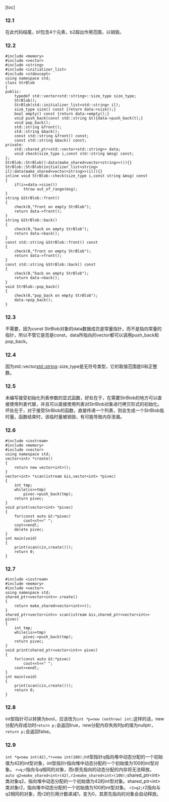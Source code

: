 [toc]
### 12.1
在此代码结尾，b1包含4个元素，b2超出作用范围，以销毁。
### 12.2
```
#include <memory>
#include <vector>
#include <string>
#include <initializer_list>
#include <stdexcept>
using namespace std;
class StrBlob
{
public:
	typedef std::vector<std::string>::size_type size_type;
	StrBlob();
	StrBlob(std::initializer_list<std::string> il);
	size_type size() const {return data->size();}
	bool empty() const {return data->empty();}
	void push_back(const std::string &t){data->push_back(t);}
	void pop_back();
	std::string &front();
	std::string &back();
	const std::string &front() const;
	const std::string &back() const;
private:
	std::shared_ptr<std::vector<std::string>> data;
	void check(size_type i,const std::string &msg) const;
};
StrBlob::StrBlob():data(make_shared<vector<string>>()){}
StrBlob::StrBlob(initializer_list<string> il):data(make_shared<vector<string>>(il)){}
inline void StrBlob::check(size_type i,const string &msg) const
{
	if(i>=data->size())
		throw out_of_range(msg);
}
string &StrBlob::front()
{
	check(0,"front on empty StrBlob");
	return data->front();
}
string &StrBlob::back()
{
	check(0,"back on empty StrBlob");
	return data->back();
}
const std::string &StrBlob::front() const
{
	check(0,"front on empty StrBlob");
	return data->front();
}
const std::string &StrBlob::back() const
{
	check(0,"back on empty StrBlob");
	return data->back();
}
void StrBlob::pop_back()
{
	check(0,"pop_back on empty StrBlob");
	data->pop_back();
}
```
### 12.3
不需要，因为const StrBlob对象的data数据成员是常量指针，而不是指向常量的指针，所以不管它是否是const，data所指向的vector都可以调用push_back和pop_back。
### 12.4
因为std::vector<std::string>::size_type是无符号类型，它的取值范围是0和正整数。
### 12.5
未编写接受初始化列表参数的显式函数，好处在于，在需要StrBlob的地方可以直接使用列表代替，并且可以直接使用列表对StrBlob对象进行拷贝形式的初始化。
坏处在于，对于接受StrBlob的函数，直接传递一个列表，则会生成一个StrBlob临时量。函数结束时，该临时量被销毁，有可能导致内存泄漏。
### 12.6
```
#include <iostream>
#include <memory>
#include <vector>
using namespace std;
vector<int> *create()
{
	return new vector<int>();
}
vector<int> *scan(istream &is,vector<int> *pivec)
{
	int tmp;
	while(is>>tmp)
		pivec->push_back(tmp);
	return pivec;
}
void print(vector<int> *pivec)
{
	for(const auto &t:*pivec)
		cout<<t<<" ";
	cout<<endl;
	delete pivec;
}
int main(void)
{
	print(scan(cin,create()));
	return 0;
}
```
### 12.7
```
#include <iostream>
#include <memory>
#include <vector>
using namespace std;
shared_ptr<vector<int>> create()
{
	return make_shared<vector<int>>();
}
shared_ptr<vector<int>> scan(istream &is,shared_ptr<vector<int>> pivec)
{
	int tmp;
	while(is>>tmp)
		pivec->push_back(tmp);
	return pivec;
}
void print(shared_ptr<vector<int>> pivec)
{
	for(const auto &t:*pivec)
		cout<<t<<" ";
	cout<<endl;
}
int main(void)
{
	print(scan(cin,create()));
	return 0;
}
```
### 12.8
int型指针可以转换为bool，应该改为`int *p=new (nothrow) int;`这样的话，new分配内存成功时`return p;`会返回true，new分配内存失败时p的值为nullptr，`return p;`会返回false。
### 12.9
`int *q=new int(42),*r=new int(100);`int型指针q指向堆中动态分配的一个初始值为42的int型对象，int型指针r指向堆中动态分配的一个初始值为100的int型对象。
`r=q;`r指向与q相同的对象，而r原先指向的动态分配的内存将无法释放。
`auto q2=make_shared<int>(42),r2=make_shared<int>(100);`shared_ptr\<int\>类对象q2，指向堆中动态分配的一个初始值为42的int型对象。shared_ptr\<int\>类对象r2，指向堆中动态分配的一个初始值为100的int型对象。
`r2=q2;`r2指向与q2相同的对象，而r2的引用计数递减1，变为0，其原先指向的对象会自动释放。
